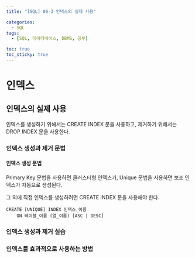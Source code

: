 ```yaml
---
title: "[SQL] 06-3 인덱스의 실제 사용"

categories: 
  - SQL
tags:
  - [SQL, 데이터베이스, DBMS, 공부]

toc: true
toc_sticky: true
---
```


# 인덱스

## 인덱스의 실제 사용

인덱스를 생성하기 위해서는 CREATE INDEX 문을 사용하고, 제거하기 위해서는 DROP INDEX 문을 사용한다.

### 인덱스 생성과 제거 문법

#### 인덱스 생성 문법

Primary Key 문법을 사용하면 클러스터형 인덱스가, Unique 문법을 사용하면 보조 인덱스가 자동으로 생성된다.

그 외에 직접 인덱스를 생성하려면 CREATE INDEX 문을 사용해야 한다.

```
CREATE [UNIQUE] INDEX 인덱스_이름
    ON 테이블_이름 (열_이름) [ASC | DESC]
```


### 인덱스 생성과 제거 실습



### 인덱스를 효과적으로 사용하는 방법